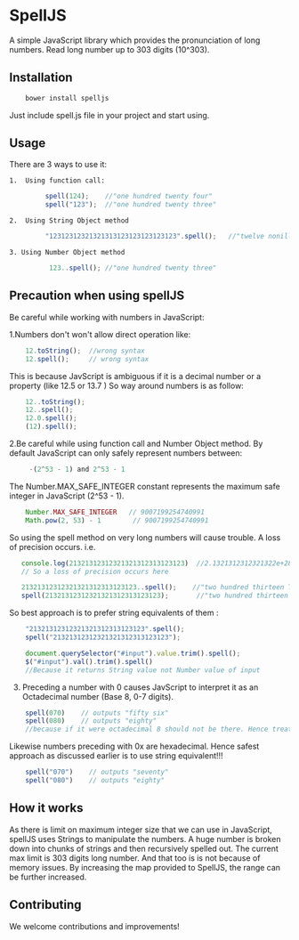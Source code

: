 SpellJS
===========

A simple JavaScript library which provides the pronunciation of long numbers. Read long number up to 303 digits (10^303). 

Installation
------------
```javascript
	bower install spelljs
```

Just include spell.js file in your project and start using.


Usage
-----------------------

There are 3 ways to use it:

	1.  Using function call:
```javascript
		 spell(124);  	//"one hundred twenty four"
		 spell("123");	//"one hundred twenty three"
```

	2.  Using String Object method
```javascript
		 "12312312321321313123123123123123".spell();   //"twelve nonillion  , three hundred twelve octillion  , three hundred twelve septillion  , three hundred twenty one sextillion  , three hundred twenty one quintillion  , three hundred thirteen quadrillion  , one hundred twenty three trillion  , one hundred twenty three billion  , one hundred twenty three million  , one hundred twenty three thousand  , one hundred twenty three"
```

	3. Using Number Object method
```javascript
		  123..spell();	//"one hundred twenty three"
```
Precaution when using spellJS
-----------------------	

Be careful while working with numbers in JavaScript:

1.Numbers don't won't allow direct operation like:
```javascript
	12.toString();  //wrong syntax
	12.spell();     // wrong syntax
```
This is because JavScript is ambiguous if it is a decimal number or a property (like 12.5 or 13.7 )
So way around numbers is as follow:

```javascript
	12..toString();  
	12..spell(); 
	12.0.spell();
	(12).spell();
```

2.Be careful while using function call and Number Object method. By default JavaScript can only safely represent numbers between:

```javascript
	 -(2^53 - 1) and 2^53 - 1
```
The Number.MAX_SAFE_INTEGER constant represents the maximum safe integer in JavaScript (2^53 - 1).

```javascript
	Number.MAX_SAFE_INTEGER   // 9007199254740991
	Math.pow(2, 53) - 1        // 9007199254740991
```

So using the spell method on very long numbers will cause trouble. A loss of precision occurs.  i.e.
 ```javascript
 	console.log(21321312312321321312313123123)  //2.1321312312321322e+28
 	// So a loss of precision occurs here  

	21321312312321321312313123123..spell();    //"two hundred thirteen Tredecillion  , two hundred thirteen duodecillion  , one hundred twenty three undecillion  , one hundred twenty three decillion  , two hundred thirteen nonillion  , two hundred twenty octillion "
	spell(21321312312321321312313123123);		//"two hundred thirteen Tredecillion  , two hundred thirteen duodecillion  , one hundred twenty three undecillion  , one hundred twenty three decillion  , two hundred thirteen nonillion  , two hundred twenty octillion "


```
So best approach is to prefer string equivalents of them :
```javascript
	"21321312312321321312313123123".spell(); 
	spell("21321312312321321312313123123");

	document.querySelector("#input").value.trim().spell();   
	$("#input").val().trim().spell()
	//Because it returns String value not Number value of input
```

3. Preceding a number with 0  causes JavScript to interpret it as an Octadecimal number (Base 8, 0-7 digits).
```javascript
	spell(070)    // outputs "fifty six"
	spell(080)    // outputs "eighty"    
	//because if it were octadecimal 8 should not be there. Hence treated as default i.e. binary
 ```
 
 Likewise numbers preceding with 0x are hexadecimal.
 Hence safest approach as discussed earlier is to use string equivalent!!!
```javascript
	spell("070")    // outputs "seventy"
	spell("080")    // outputs "eighty" 
 ```

How it works
------------

As there is limit on maximum integer size that we can use in JavaScript, spellJS uses Strings to manipulate the numbers. A huge number is broken down into chunks of strings and then recursively spelled out. The current max limit is 303 digits long number. And that too is is not because of memory issues. By increasing the map provided to SpellJS, the range can be further increased.

Contributing
------------

We welcome contributions and improvements! 

